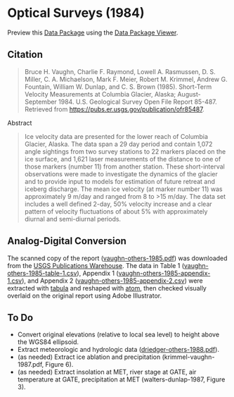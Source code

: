 # Optical Surveys (1984)

Preview this [Data Package](http://specs.frictionlessdata.io/data-packages/) using the [Data Package Viewer](http://data.okfn.org/tools/view?url=https://raw.githubusercontent.com/ezwelty/cg-data/master/optical-surveys-1984).

## Citation

> Bruce H. Vaughn, Charlie F. Raymond, Lowell A. Rasmussen, D. S. Miller, C. A. Michaelson, Mark F. Meier, Robert M. Krimmel, Andrew G. Fountain, William W. Dunlap, and C. S. Brown (1985). Short-Term Velocity Measurements at Columbia Glacier, Alaska; August-September 1984. U.S. Geological Survey Open File Report 85-487. Retrieved from https://pubs.er.usgs.gov/publication/ofr85487.

Abstract

> Ice velocity data are presented for the lower reach of Columbia Glacier, Alaska. The data span a 29 day period and contain 1,072 angle sightings from two survey stations to 22 markers placed on the ice surface, and 1,621 laser measurements of the distance to one of those markers (number 11) from another station. These short-interval observations were made to investigate the dynamics of the glacier and to provide input to models for estimation of future retreat and iceberg discharge. The mean ice velocity (at marker number 11) was approximately 9 m/day and ranged from 8 to >15 m/day. The data set includes a well defined 2-day, 50% velocity increase and a clear pattern of velocity fluctuations of about 5% with approximately diurnal and semi-diurnal periods.

## Analog-Digital Conversion

The scanned copy of the report ([vaughn-others-1985.pdf](sources/vaughn-others-1985.pdf)) was downloaded from the [USGS Publications Warehouse](https://pubs.er.usgs.gov/publication/ofr85487). The data in Table 1 ([vaughn-others-1985-table-1.csv](sources/vaughn-others-1985-table-1.csv)), Appendix 1 ([vaughn-others-1985-appendix-1.csv](sources/vaughn-others-1985-appendix-1.csv)), and Appendix 2 ([vaughn-others-1985-appendix-2.csv](sources/vaughn-others-1985-appendix-2.csv)) were extracted with [tabula](https://github.com/tabulapdf/tabula) and reshaped with [atom](https://github.com/atom/atom), then checked visually overlaid on the original report using Adobe Illustrator.

## To Do

- Convert original elevations (relative to local sea level) to height above the WGS84 ellipsoid.
- Extract meteorologic and hydrologic data ([driedger-others-1988.pdf](sources/driedger-others-1988.pdf)).
- (as needed) Extract ice ablation and precipitation (krimmel-vaughn-1987.pdf, Figure 6).
- (as needed) Extract insolation at MET, river stage at GATE, air temperature at GATE, precipitation at MET (walters-dunlap-1987, Figure 3).
